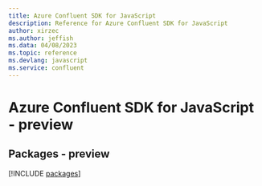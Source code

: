 ```yaml
---
title: Azure Confluent SDK for JavaScript
description: Reference for Azure Confluent SDK for JavaScript
author: xirzec
ms.author: jeffish
ms.data: 04/08/2023
ms.topic: reference
ms.devlang: javascript
ms.service: confluent
---
```

# Azure Confluent SDK for JavaScript - preview
## Packages - preview
[!INCLUDE [packages](confluent-index.md)]